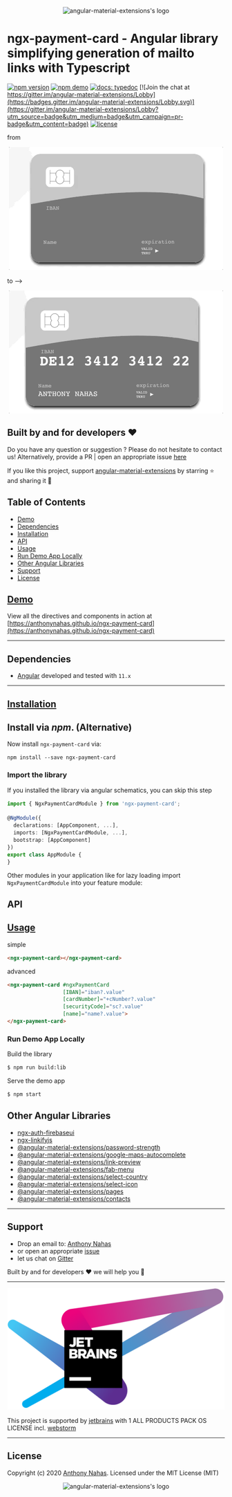 <p align="center">
  <img alt="angular-material-extensions's logo"
   height="256px" width="256px" style="text-align: center;" 
   src="https://cdn.jsdelivr.net/gh/anthonynahas/ngx-payment-card@master/assets/angular-material-extensions-logo.svg">
</p>

# ngx-payment-card - Angular library simplifying generation of mailto links with Typescript

[![npm version](https://badge.fury.io/js/ngx-payment-card.svg)](https://badge.fury.io/js/ngx-payment-card)
[![npm demo](https://img.shields.io/badge/demo-online-ed1c46.svg)](https://anthonynahas.github.io/ngx-payment-card)
[![docs: typedoc](https://img.shields.io/badge/docs-typedoc-4D0080.svg)](https://anthonynahas.github.io/ngx-payment-card/doc/index.html)
[![Join the chat at https://gitter.im/angular-material-extensions/Lobby](https://badges.gitter.im/angular-material-extensions/Lobby.svg)](https://gitter.im/angular-material-extensions/Lobby?utm_source=badge&utm_medium=badge&utm_campaign=pr-badge&utm_content=badge)
[![license](https://img.shields.io/github/license/anthonynahas/ngx-payment-card.svg?style=flat-square)](https://github.com/AnthonyNahas/ngx-payment-card/blob/master/LICENSE)

from

<p align="center">
  <img alt="ngx-payment-card demonstration" style="text-align: center;"
   src="https://raw.githubusercontent.com/anthonynahas/ngx-payment-card/HEAD/assets/ex1.gif">
</p>

to -->

<p align="center">
  <img alt="ngx-payment-card demonstration" style="text-align: center;"
   src="https://raw.githubusercontent.com/anthonynahas/ngx-payment-card/HEAD/assets/ex2.gif">
</p>


## Built by and for developers :heart:
Do you have any question or suggestion ? Please do not hesitate to contact us!
Alternatively, provide a PR | open an appropriate issue [here](https://github.com/angular-material-extensions/ngx-payment-card/issues)

If you like this project, support [angular-material-extensions](https://github.com/angular-material-extensions)
by starring :star: and sharing it :loudspeaker:

## Table of Contents
- [Demo](#demo)
- [Dependencies](#dependencies)
- [Installation](#installation)
- [API](#api)
- [Usage](#usage)
- [Run Demo App Locally](#run-demo-app-locally)
- [Other Angular Libraries](#other-angular-libraries)
- [Support](#support)
- [License](#license)

<a name="demo"/>

## [Demo](https://anthonynahas.github.io/ngx-payment-card)

View all the directives and components in action at [https://anthonynahas.github.io/ngx-payment-card](https://anthonynahas.github.io/ngx-payment-card)

---

<a name="dependencies"/>

## Dependencies
* [Angular](https://angular.io) developed and tested with `11.x`

---

<a name="installation"/>

##  [Installation](https://anthonynahas.github.io/ngx-payment-card/getting-started)


## Install via *npm*. (Alternative)

Now install `ngx-payment-card` via:
```shell
npm install --save ngx-payment-card
```


### Import the library

If you installed the library via angular schematics, you can skip this step


```typescript
import { NgxPaymentCardModule } from 'ngx-payment-card'; 

@NgModule({
  declarations: [AppComponent, ...],
  imports: [NgxPaymentCardModule, ...],  
  bootstrap: [AppComponent]
})
export class AppModule {
}
```

Other modules in your application like for lazy loading import ` NgxPaymentCardModule ` into your feature module:


<a name="api"/>

## API




<a name="usage"/>

## [Usage](https://anthonynahas.github.io/ngx-payment-card)


simple

```html
<ngx-payment-card></ngx-payment-card>
```

advanced

```html
<ngx-payment-card #ngxPaymentCard
                  [IBAN]="iban?.value"
                  [cardNumber]="+cNumber?.value"
                  [securityCode]="sc?.value"
                  [name]="name?.value">
</ngx-payment-card>
```


<a name="run-demo-app-locally"/>

###  Run Demo App Locally

Build the library

```bash
$ npm run build:lib
```

Serve the demo app

```bash
$ npm start
```



## Other Angular Libraries
- [ngx-auth-firebaseui](https://github.com/AnthonyNahas/ngx-auth-firebaseui)
- [ngx-linkifyjs](https://github.com/AnthonyNahas/ngx-linkifyjs)
- [@angular-material-extensions/password-strength](https://github.com/angular-material-extensions/password-strength)
- [@angular-material-extensions/google-maps-autocomplete](https://github.com/angular-material-extensions/google-maps-autocomplete)
- [@angular-material-extensions/link-preview](https://github.com/angular-material-extensions/link-preview)
- [@angular-material-extensions/fab-menu](https://github.com/angular-material-extensions/fab-menu)
- [@angular-material-extensions/select-country](https://github.com/angular-material-extensions/select-country)
- [@angular-material-extensions/select-icon](https://github.com/angular-material-extensions/select-icon)
- [@angular-material-extensions/pages](https://github.com/angular-material-extensions/pages)
- [@angular-material-extensions/contacts](https://github.com/angular-material-extensions/contacts)
---

<a name="support"/>

## Support
+ Drop an email to: [Anthony Nahas](mailto:anthony.na@hotmail.de)
+ or open an appropriate [issue](https://github.com/angular-material-extensions/ngx-payment-card/issues)
+ let us chat on [Gitter](https://gitter.im/angular-material-extensions/Lobby)

Built by and for developers :heart: we will help you :punch:

---

![jetbrains logo](https://raw.githubusercontent.com/anthonynahas/ngx-payment-card/HEAD/assets/jetbrains-variant-4_logos/jetbrains-variant-4.png)

This project is supported by [jetbrains](https://www.jetbrains.com/) with 1 ALL PRODUCTS PACK OS LICENSE incl. [webstorm](https://www.jetbrains.com/webstorm)

---

<a name="license"/>

## License

Copyright (c) 2020 [Anthony Nahas](https://github.com/AnthonyNahas). Licensed under the MIT License (MIT) <p align="center">
<img alt="angular-material-extensions's logo"
height="92px" width="92px" style="text-align: center;"
src="https://cdn.jsdelivr.net/gh/anthonynahas/ngx-payment-card@master/assets/badge_made-in-germany.svg">
</p>

